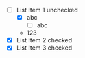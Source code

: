 
- [ ] List Item 1 unchecked
  - [x] abc
    - [ ] abc
  - 123
- [x] List Item 2 checked
- [X] List Item 3 checked
